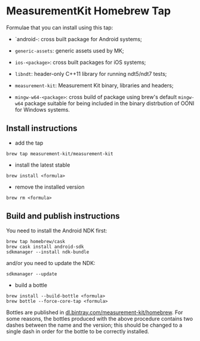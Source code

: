 # MeasurementKit Homebrew Tap

Formulae that you can install using this tap:

- `android-<package>: cross built package for Android systems;

- `generic-assets`: generic assets used by MK;

- `ios-<package>`: cross built packages for iOS systems;

- `libndt`: header-only C++11 library for running ndt5/ndt7 tests;

- `measurement-kit`: Measurement Kit binary, libraries and headers;

- `mingw-w64-<package>`: cross build of package using brew's
default `mingw-w64` package suitable for being included in the
binary distrbution of OONI for Windows systems.

## Install instructions

- add the tap

```
brew tap measurement-kit/measurement-kit
```

- install the latest stable

```
brew install <formula>
```

- remove the installed version

```
brew rm <formula>
```

## Build and publish instructions

You need to install the Android NDK first:

```
brew tap homebrew/cask
brew cask install android-sdk
sdkmanager --install ndk-bundle
```

and/or you need to update the NDK:

```
sdkmanager --update
```

- build a bottle

```
brew install --build-bottle <formula>
brew bottle --force-core-tap <formula>
```

Bottles are published in [dl.bintray.com/measurement-kit/homebrew](
https://dl.bintray.com/measurement-kit/homebrew/). For some reasons, the
bottles produced with the above procedure contains two dashes between
the name and the version; this should be changed to a single dash in order
for the bottle to be correctly installed.
